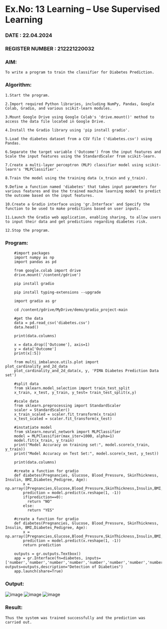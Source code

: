 # Ex.No: 13 Learning – Use Supervised Learning  
### DATE :   22.04.2024                                                                         
### REGISTER NUMBER : 212221220032

### AIM: 
    To write a program to train the classifier for Diabetes Prediction. 
###  Algorithm:
    1.Start the program.
    
    2.Import required Python libraries, including NumPy, Pandas, Google Colab, Gradio, and various scikit-learn modules.
    
    3.Mount Google Drive using Google Colab's 'drive.mount()' method to access the data file located in Google Drive.
    
    4.Install the Gradio library using 'pip install gradio'.
    
    5.Load the diabetes dataset from a CSV file ('diabetes.csv') using Pandas.
    
    6.Separate the target variable ('Outcome') from the input features and Scale the input features using the StandardScaler from scikit-learn.
    
    7.Create a multi-layer perceptron (MLP) classifier model using scikit-learn's 'MLPClassifier'.
    
    8.Train the model using the training data (x_train and y_train).
    
    9.Define a function named 'diabetes' that takes input parameters for various features and Use the trained machine learning model to predict the outcome based on the input features.
    
    10.Create a Gradio interface using 'gr.Interface' and Specify the function to be used to make predictions based on user inputs.
    
    11.Launch the Gradio web application, enabling sharing, to allow users to input their data and get predictions regarding diabetes risk.
    
    12.Stop the program.
    
### Program:
```
    #import packages
    import numpy as np
    import pandas as pd
    
    from google.colab import drive
    drive.mount('/content/gdrive')
    
    pip install gradio
    
    pip install typing-extensions --upgrade
    
    import gradio as gr
    
    cd /content/gdrive/MyDrive/demo/gradio_project-main
    
    #get the data
    data = pd.read_csv('diabetes.csv')
    data.head()
    
    print(data.columns)
    
    x = data.drop(['Outcome'], axis=1)
    y = data['Outcome']
    print(x[:5])
    
    from multi_imbalance.utils.plot import plot_cardinality_and_2d_data
    plot_cardinality_and_2d_data(x, y, 'PIMA Diabetes Prediction Data set')
    
    #split data
    from sklearn.model_selection import train_test_split
    x_train, x_test, y_train, y_test= train_test_split(x,y)
    
    #scale data
    from sklearn.preprocessing import StandardScaler
    scaler = StandardScaler()
    x_train_scaled = scaler.fit_transform(x_train)
    x_test_scaled = scaler.fit_transform(x_test)
    
    #instatiate model
    from sklearn.neural_network import MLPClassifier
    model = MLPClassifier(max_iter=1000, alpha=1)
    model.fit(x_train, y_train)
    print("Model Accuracy on training set:", model.score(x_train, y_train))
    print("Model Accuracy on Test Set:", model.score(x_test, y_test))
    
    print(data.columns)
    
    #create a function for gradio
    def diabetes(Pregnancies, Glucose, Blood_Pressure, SkinThickness, Insulin, BMI,Diabetes_Pedigree, Age):
        x = np.array([Pregnancies,Glucose,Blood_Pressure,SkinThickness,Insulin,BMI,Diabetes_Pedigree,Age])
        prediction = model.predict(x.reshape(1, -1))
        if(prediction==0):
          return "NO"
        else:
          return "YES"
    
    #create a function for gradio
    def diabetes(Pregnancies, Glucose, Blood_Pressure, SkinThickness, Insulin, BMI,Diabetes_Pedigree, Age):
        x = np.array([Pregnancies,Glucose,Blood_Pressure,SkinThickness,Insulin,BMI,Diabetes_Pedigree,Age])
        prediction = model.predict(x.reshape(1, -1))
        return prediction
    
    outputs = gr.outputs.Textbox()
    app = gr.Interface(fn=diabetes, inputs=['number','number','number','number','number','number','number','number'], outputs=outputs,description="Detection of Diabeties")
    app.launch(share=True)
```
### Output:
![image](https://github.com/AKASHBKUMAR/AI_Lab_2023-24/assets/113763258/246bfeb9-0039-404a-ad50-1e533322b61f)
![image](https://github.com/AKASHBKUMAR/AI_Lab_2023-24/assets/113763258/40ccd967-174a-4e48-ade1-791d8f5ddf63)
![image](https://github.com/AKASHBKUMAR/AI_Lab_2023-24/assets/113763258/361414a1-d8fa-4fe0-a7b7-6cfc96201742)



### Result:
    Thus the system was trained successfully and the prediction was carried out.
